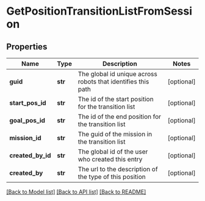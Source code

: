 # GetPositionTransitionListFromSession

## Properties
Name | Type | Description | Notes
------------ | ------------- | ------------- | -------------
**guid** | **str** | The global id unique across robots that identifies this path | [optional] 
**start_pos_id** | **str** | The id of the start position for the transition list | [optional] 
**goal_pos_id** | **str** | The id of the end position for the transition list | [optional] 
**mission_id** | **str** | The guid of the mission in the transition list | [optional] 
**created_by_id** | **str** | The global id of the user who created this entry | [optional] 
**created_by** | **str** | The url to the description of the type of this position | [optional] 

[[Back to Model list]](../README.md#documentation-for-models) [[Back to API list]](../README.md#documentation-for-api-endpoints) [[Back to README]](../README.md)


